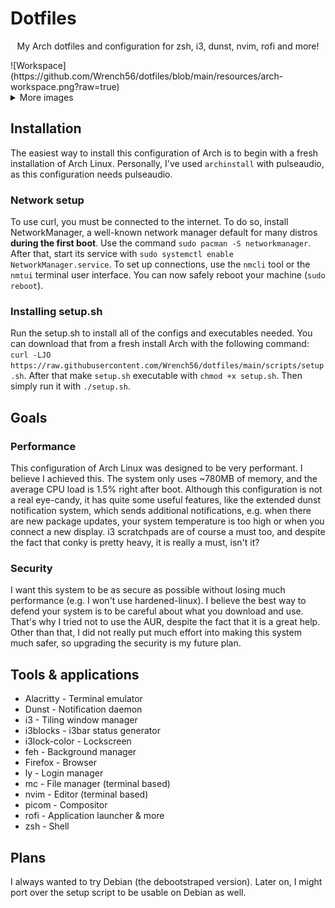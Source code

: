 # Dotfiles

<p align="center">My Arch dotfiles and configuration for zsh, i3, dunst, nvim, rofi and more!</p>
![Workspace](https://github.com/Wrench56/dotfiles/blob/main/resources/arch-workspace.png?raw=true)

<details><summary>More images</summary>
<p>
    <img src="https://github.com/Wrench56/dotfiles/blob/main/resources/arch-desktop.png?raw=true" alt="Desktop">
</p>
</details>

## Installation

The easiest way to install this configuration of Arch is to begin with a fresh installation of Arch Linux. Personally, I've used ``archinstall`` with pulseaudio, as this configuration needs pulseaudio.
### Network setup

To use curl, you must be connected to the internet. To do so, install NetworkManager, a well-known network manager default for many distros **during the first boot**. Use the command ``sudo pacman -S networkmanager``. After that, start its service with ``sudo systemctl enable NetworkManager.service``. To set up connections, use the ``nmcli`` tool or the ``nmtui`` terminal user interface. You can now safely reboot your machine (``sudo reboot``).

### Installing setup.sh

Run the setup.sh to install all of the configs and executables needed. You can download that from a fresh install Arch with the following command: ``curl -LJO https://raw.githubusercontent.com/Wrench56/dotfiles/main/scripts/setup.sh``. After that make `setup.sh` executable with `chmod +x setup.sh`. Then simply run it with `./setup.sh`.

## Goals

### Performance

This configuration of Arch Linux was designed to be very performant. I believe I achieved this. The system only uses ~780MB of memory, and the average CPU load is 1.5% right after boot. Although this configuration is not a real eye-candy, it has quite some useful features, like the extended dunst notification system, which sends additional notifications, e.g. when there are new package updates, your system temperature is too high or when you connect a new display. i3 scratchpads are of course a must too, and despite the fact that conky is pretty heavy, it is really a must, isn't it?

### Security

I want this system to be as secure as possible without losing much performance (e.g. I won't use hardened-linux). I believe the best way to defend your system is to be careful about what you download and use. That's why I tried not to use the AUR, despite the fact that it is a great help. Other than that, I did not really put much effort into making this system much safer, so upgrading the security is my future plan. 

## Tools & applications

 - Alacritty - Terminal emulator
 - Dunst -  Notification daemon
 - i3 - Tiling window manager
 - i3blocks - i3bar status generator
 - i3lock-color - Lockscreen
 - feh - Background manager
 - Firefox - Browser
 - ly - Login manager
 - mc - File manager (terminal based)
 - nvim - Editor (terminal based)
 - picom - Compositor
 - rofi - Application launcher & more
 - zsh - Shell

## Plans

I always wanted to try Debian (the debootstraped version). Later on, I might port over the setup script to be usable on Debian as well.
